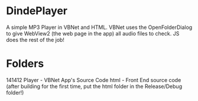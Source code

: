 # DindePlayer
A simple MP3 Player in VBNet and HTML.
VBNet uses the OpenFolderDialog to give WebView2 (the web page in the app) all audio files to check.
JS does the rest of the job!

# Folders
141412 Player - VBNet App's Source Code
html - Front End source code (after building for the first time, put the html folder in the Release/Debug folder!)
